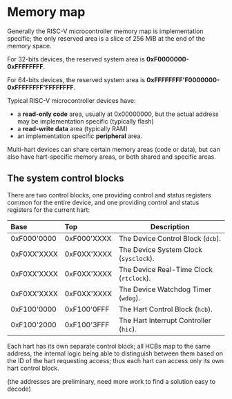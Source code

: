 # Memory map

Generally the RISC-V microcontroller memory map is implementation specific; the only reserved area 
is a slice of 256 MiB at the end of the memory space.

For 32-bits devices, the reserved system area is **0xF0000000-0xFFFFFFFF**.

For 64-bits devices, the reserved system area is **0xFFFFFFFF'F0000000-0xFFFFFFFF'FFFFFFFF**.

Typical RISC-V microcontroller devices have:

- a **read-only code** area, usually at 0x00000000, but the actual address may be implementation 
specific (typically flash)
- a **read-write data** area (typically RAM)
- an implementation specific **peripheral** area.

Multi-hart devices can share certain memory areas (code or data), but can also have hart-specific 
memory areas, or both shared and specific areas.

## The system control blocks

There are two control blocks, one providing control and status registers common for the entire 
device, and one providing control and status registers for the current hart:

| Base | Top | Description |
|:-----|:----|-------------|
| 0xF000'0000 | 0xF000'XXXX | The Device Control Block (`dcb`). |
| 0xF0XX'XXXX | 0xF0XX'XXXX | The Device System Clock (`sysclock`). |
| 0xF0XX'XXXX | 0xF0XX'XXXX | The Device Real-Time Clock (`rtclock`). |
| 0xF0XX'XXXX | 0xF0XX'XXXX | The Device Watchdog Timer (`wdog`). |
| 0xF100'0000 | 0xF100'0FFF | The Hart Control Block (`hcb`). |
| 0xF100'2000 | 0xF100'3FFF | The Hart Interrupt Controller (`hic`). |

Each hart has its own separate control block; all HCBs map to the same address, the internal 
logic being able to distinguish between them based on the ID of the hart requesting access;
thus each hart can access only its own hart control block.

(the addresses are preliminary, need more work to find a solution easy to decode)
